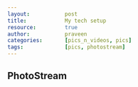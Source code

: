 ```yaml
---
layout:           post
title:            My tech setup
resource:         true
author:           praveen
categories:       [pics_n_videos, pics]
tags:             [pics, photostream]
---
```


## PhotoStream



